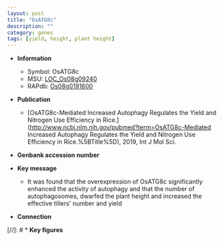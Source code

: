 ```yaml
---
layout: post
title: "OsATG8c"
description: ""
category: genes
tags: [yield, height, plant height]
---
```


* **Information**  
    + Symbol: OsATG8c  
    + MSU: [LOC_Os08g09240](http://rice.uga.edu/cgi-bin/ORF_infopage.cgi?orf=LOC_Os08g09240)  
    + RAPdb: [Os08g0191600](https://rapdb.dna.affrc.go.jp/locus/?name=Os08g0191600)  

* **Publication**  
    + [OsATG8c-Mediated Increased Autophagy Regulates the Yield and Nitrogen Use Efficiency in Rice.](http://www.ncbi.nlm.nih.gov/pubmed?term=OsATG8c-Mediated Increased Autophagy Regulates the Yield and Nitrogen Use Efficiency in Rice.%5BTitle%5D), 2019, Int J Mol Sci.

* **Genbank accession number**  

* **Key message**  
    + It was found that the overexpression of OsATG8c significantly enhanced the activity of autophagy and that the number of autophagosomes, dwarfed the plant height and increased the effective tillers' number and yield

* **Connection**  

[//]: # * **Key figures**  


